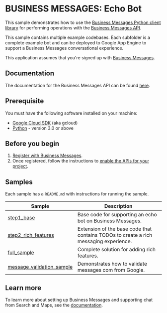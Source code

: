 # BUSINESS MESSAGES: Echo Bot

This sample demonstrates how to use the [Business Messages Python client library](https://github.com/google-business-communications/python-businessmessages) for performing operations
with the [Business Messages API](https://developers.google.com/business-communications/business-messages/reference/rest).

This sample contains multiple example codebases. Each subfolder
is a complete example bot and can be deployed to Google App Engine
to support a Business Messages conversational experience.

This application assumes that you're signed up with
[Business Messages](https://developers.google.com/business-communications/business-messages/guides/set-up/register).

## Documentation

The documentation for the Business Messages API can be found [here](https://developers.google.com/business-communications/business-messages/reference/rest).

## Prerequisite

You must have the following software installed on your machine:

* [Google Cloud SDK](https://cloud.google.com/sdk/) (aka gcloud)
* [Python](https://www.python.org/downloads/) - version 3.0 or above

## Before you begin

1.  [Register with Business Messages](https://developers.google.com/business-communications/business-messages/guides/set-up/register).
1.  Once registered, follow the instructions to [enable the APIs for your project](https://developers.google.com/business-communications/business-messages/guides/set-up/register#enable-api).

## Samples

Each sample has a `README.md` with instructions for running the sample.

| Sample                      | Description                       |
| --------------------------- | --------------------------------- |
| [step1_base](https://github.com/google-business-communications/bm-python-echo-bot/tree/master/step1_base) | Base code for supporting an echo bot on Business Messages. |
| [step2_rich_features](https://github.com/google-business-communications/bm-python-echo-bot/tree/master/step2_rich_features) | Extension of the base code that contains TODOs to create a rich messaging experience. |
| [full_sample](https://github.com/google-business-communications/bm-python-echo-bot/tree/master/full_sample) | Complete solution for adding rich features. |
| [message_validation_sample](https://github.com/google-business-communications/bm-python-echo-bot/tree/master/message_validation_sample) | Demonstrates how to validate messages com from Google. |

## Learn more

To learn more about setting up Business Messages and supporting
chat from Search and Maps, see the [documentation](https://developers.google.com/business-communications/business-messages/guides).